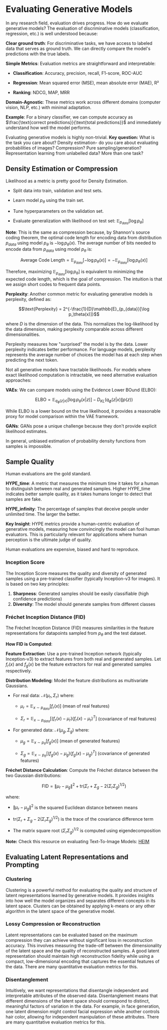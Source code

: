 # Evaluating Generative Models

In any research field, evaluation drives progress. How do we evaluate generative models? The evaluation of discriminative models (classification, regression, etc.) is well understood because:

**Clear ground truth**: For discriminative tasks, we have access to labeled data that serves as ground truth. We can directly compare the model's predictions with the true labels.

**Simple Metrics**: Evaluation metrics are straightforward and interpretable:

   - **Classification**: Accuracy, precision, recall, F1-score, ROC-AUC

   - **Regression**: Mean squared error (MSE), mean absolute error (MAE), R²

   - **Ranking**: NDCG, MAP, MRR

**Domain-Agnostic**: These metrics work across different domains (computer vision, NLP, etc.) with minimal adaptation.

**Example**: For a binary classifier, we can compute accuracy as $\frac{\text{correct predictions}}{\text{total predictions}}$ and immediately understand how well the model performs.

Evaluating generative models is highly non-trivial. 
**Key question:** What is the task you care about? Density estimation- do you care about evaluating probabilities of images? Compression? Pure sampling/generation? Representation learning from unlabelled data? More than one task?

## Density Estimation or Compression

Likelihood as a metric is pretty good for Density Estimation.

   - Split data into train, validation and test sets.

   - Learn model $p_{\theta}$ using the train set.

   - Tune hyperparameters on the validation set.

   - Evaluate generalization with likelihood on test set: $\mathbb{E}_{p_{data}}[\log p_\theta]$

**Note**: This is the same as compression because, by Shannon's source coding theorem, the optimal code length for encoding data from distribution $p_{data}$ using model $p_\theta$ is $-\log p_\theta(x)$. The average number of bits needed to encode data from $p_{data}$ using model $p_\theta$ is:

$$\text{Average Code Length} = \mathbb{E}_{p_{data}}[-\log p_\theta(x)] = -\mathbb{E}_{p_{data}}[\log p_\theta(x)]$$

Therefore, maximizing $\mathbb{E}_{p_{data}}[\log p_\theta]$ is equivalent to minimizing the expected code length, which is the goal of compression. The intuition is that we assign short codes to frequent data points.

**Perplexity**: Another common metric for evaluating generative models is perplexity, defined as:

$$\text{Perplexity} = 2^{-\frac{1}{D}\mathbb{E}_{p_{data}}[\log p_\theta(x)]}$$

where $D$ is the dimension of the data. This normalizes the log-likelihood by the data dimension, making perplexity comparable across different dimensionalities.

Perplexity measures how "surprised" the model is by the data. Lower perplexity indicates better performance. For language models, perplexity represents the average number of choices the model has at each step when predicting the next token.

Not all generative models have tractable likelihoods. For models where exact likelihood computation is intractable, we need alternative evaluation approaches:

**VAEs**: We can compare models using the Evidence Lower BOund (ELBO):

$$\text{ELBO} = \mathbb{E}_{q_\phi(z|x)}[\log p_\theta(x|z)] - D_{KL}(q_\phi(z|x) \| p(z))$$

While ELBO is a lower bound on the true likelihood, it provides a reasonable proxy for model comparison within the VAE framework.

**GANs**: GANs pose a unique challenge because they don't provide explicit likelihood estimates.

In general, unbiased estimation of probability density functions from samples is impossible.

## Sample Quality

Human evaluations are the gold standard.

**HYPE_time**: A metric that measures the minimum time it takes for a human to distinguish between real and generated samples. Higher HYPE_time indicates better sample quality, as it takes humans longer to detect that samples are fake.

**HYPE_infinity**: The percentage of samples that deceive people under unlimited time. The larger the better.

**Key Insight**: HYPE metrics provide a human-centric evaluation of generative models, measuring how convincingly the model can fool human evaluators. This is particularly relevant for applications where human perception is the ultimate judge of quality.
   
Human evaluations are expensive, biased and hard to reproduce.

### Inception Score

The Inception Score measures the quality and diversity of generated samples using a pre-trained classifier (typically Inception-v3 for images). It is based on two key principles:

1. **Sharpness**: Generated samples should be easily classifiable (high confidence predictions)
2. **Diversity**: The model should generate samples from different classes

### Fréchet Inception Distance (FID)

The Fréchet Inception Distance (FID) measures similarities in the feature representations for datapoints sampled from $p_{\theta}$ and the test dataset.

**How FID is Computed**:

**Feature Extraction**: Use a pre-trained Inception network (typically Inception-v3) to extract features from both real and generated samples. Let $f_r(x)$ and $f_g(x)$ be the feature extractors for real and generated samples respectively.

**Distribution Modeling**: Model the feature distributions as multivariate Gaussians.

   - For real data: $\mathcal{N}(\mu_r, \Sigma_r)$ where:

     - $\mu_r = \mathbb{E}_{x \sim p_{data}}[f_r(x)]$ (mean of real features)

     - $\Sigma_r = \mathbb{E}_{x \sim p_{data}}[(f_r(x) - \mu_r)(f_r(x) - \mu_r)^T]$ (covariance of real features)

   - For generated data: $\mathcal{N}(\mu_g, \Sigma_g)$ where:

     - $\mu_g = \mathbb{E}_{x \sim p_\theta}[f_g(x)]$ (mean of generated features)

     - $\Sigma_g = \mathbb{E}_{x \sim p_\theta}[(f_g(x) - \mu_g)(f_g(x) - \mu_g)^T]$ (covariance of generated features)

**Fréchet Distance Calculation**: Compute the Fréchet distance between the two Gaussian distributions:
   
$$\text{FID} = \|\mu_r - \mu_g\|^2 + \text{tr}(\Sigma_r + \Sigma_g - 2(\Sigma_r \Sigma_g)^{1/2})$$
   
   where:

   - $\|\mu_r - \mu_g\|^2$ is the squared Euclidean distance between means

   - $\text{tr}(\Sigma_r + \Sigma_g - 2(\Sigma_r \Sigma_g)^{1/2})$ is the trace of the covariance difference term

   - The matrix square root $(\Sigma_r \Sigma_g)^{1/2}$ is computed using eigendecomposition

**Note:** Check this resource on evaluating Text-To-Image Models: [HEIM](https://crfm.stanford.edu/helm/heim/latest/)

## Evaluating Latent Representations and Prompting

### Clustering

Clustering is a powerful method for evaluating the quality and structure of latent representations learned by generative models. It provides insights into how well the model organizes and separates different concepts in its latent space. Clusters can be obtained by applying k-means or any other algorithm in the latent space of the generative model.

### Lossy Compression or Reconstruction

Latent representations can be evaluated based on the maximum compression they can achieve without significant loss in reconstruction accuracy. This involves measuring the trade-off between the dimensionality of the latent space and the quality of reconstructed samples. A good latent representation should maintain high reconstruction fidelity while using a compact, low-dimensional encoding that captures the essential features of the data. There are many quantitative evaluation metrics for this.

### Disentanglement

Intuitively, we want representations that disentangle independent and interpretable attributes of the observed data. Disentanglement means that different dimensions of the latent space should correspond to distinct, meaningful factors of variation in the data. For example, in face generation, one latent dimension might control facial expression while another controls hair color, allowing for independent manipulation of these attributes. There are many quantitative evaluation metrics for this.


